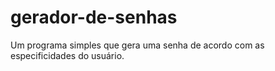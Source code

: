 # gerador-de-senhas
Um programa simples que gera uma senha de acordo com as especificidades do usuário.
